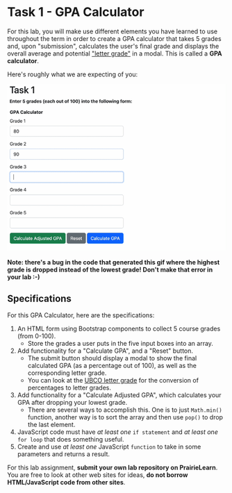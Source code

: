 # Task 1 - GPA Calculator

For this lab, you will make use different elements you have learned to use throughout the term in order to create a GPA calculator that takes 5 grades and, upon "submission", calculates the user's final grade and displays the overall average and potential ["letter grade"](https://www.calendar.ubc.ca/okanagan/index.cfm?tree=3,41,90,1014) in a modal.
This is called a **GPA calculator**.

Here's roughly what we are expecting of you:

<img src="images/cosc122_lab10.gif">

**Note: there's a bug in the code that generated this gif where the highest grade is dropped instead of the lowest grade! Don't make that error in your lab :-)**

## Specifications 

For this GPA Calculator, here are the specifications:

1. An HTML form using Bootstrap components to collect 5 course grades (from 0-100).
    - Store the grades a user puts in the five input boxes into an array.
1. Add functionality for a "Calculate GPA", and a "Reset" button.
    - The submit button should display a modal to show the final calculated GPA (as a percentage out of 100), as well as the corresponding letter grade.
    - You can look at the [UBCO letter grade](https://www.calendar.ubc.ca/okanagan/index.cfm?tree=3,41,90,1014) for the conversion of percentages to letter grades.
1. Add functionality for a "Calculate Adjusted GPA", which calculates your GPA after dropping your lowest grade.
    - There are several ways to accomplish this. One is to just `Math.min()` function, another way is to sort the array and then use `pop()` to drop the last element.
1. JavaScript code must have *at least one* `if statement` and *at least one* `for loop` that does something useful.
1. Create and use *at least one* JavaScript `function` to take in some parameters and returns a result.

For this lab assignment, **submit your own lab repository on PrairieLearn**.
You are free to look at other web sites for ideas, **do not borrow HTML/JavaScript code from other sites**.